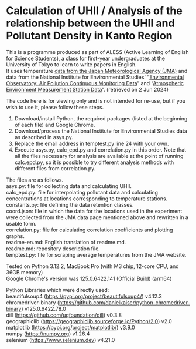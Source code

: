 # Calculation of UHII / Analysis of the relationship between the UHII and Pollutant Density in Kanto Region

This is a programme produced as part of ALESS (Active Learning of English for Science Students), a class for first-year undergraduates at the University of Tokyo to learn to write papers in English.  
It uses temperature [data from the Japan Meteorological Agency (JMA)](https://www.data.jma.go.jp/stats/etrn/index.php?prec_no=&block_no=&year=&month=&day=&view=) 
and data from the National Institute for Environmental Studies' 
“[Environmental Observatory: Air Pollution Continuous Monitoring Data](https://tenbou.nies.go.jp/download/)” and 
“[Atmospheric Environment Measurement Station Data](https://www.nies.go.jp/igreen/tm_down.html)”. (retrieved on 2 Jun 2024)

The code here is for viewing only and is not intended for re-use, but if you wish to use it, please follow these steps.
1. Download/install Python, the required packages (listed at the beginning of each file) and Google Chrome.
2. Download/process the National Institute for Environmental Studies data as described in asys.py.
3. Replace the email address in temptest.py line 24 with your own.
4. Execute asys.py, calc_epd.py and correlation.py in this order.
Note that all the files necessary for analysis are available at the point of running calc.epd.py, so it is possible to try different analysis methods with different files from correlation.py.

The files are as follows.  
asys.py: file for collecting data and calculating UHII.  
calc_epd.py: file for interpolating pollutant data and calculating concentrations at locations corresponding to temperature stations.  
constants.py: file defining the data retention classes.  
coord.json: file in which the data for the locations used in the experiment were collected from the JMA data page mentioned above and rewritten in a usable form.  
correlation.py: file for calculating correlation coefficients and plotting graphs.  
readme-en.md: English translation of readme.md.  
readme.md: repository description file.  
temptest.py: file for scraping average temperatures from the JMA website.

Tested on Python 3.12.2, MacBook Pro (with M3 chip, 12-core CPU, and 36GB memory)  
Google Chrome's version was 125.0.6422.141 (Official Build) (arm64)

Python Libraries which were directly used:  
beautifulsoup4 (https://pypi.org/project/beautifulsoup4/) v4.12.3  
chromedriver-binary (https://github.com/danielkaiser/python-chromedriver-binary) v125.0.6422.78.0  
dill (https://github.com/uqfoundation/dill) v0.3.8  
geographiclib (https://geographiclib.sourceforge.io/Python/2.0) v2.0  
matplotlib (https://pypi.org/project/matplotlib/) v3.9.0  
numpy (https://numpy.org) v1.26.4  
selenium (https://www.selenium.dev) v4.21.0